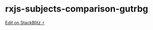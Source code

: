 # rxjs-subjects-comparison-gutrbg

[Edit on StackBlitz ⚡️](https://stackblitz.com/edit/rxjs-subjects-comparison-gutrbg)